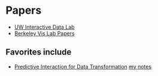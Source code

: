 # Papers

* [UW Interactive Data Lab](http://idl.cs.washington.edu/papers/)
* [Berkeley Vis Lab Papers](http://vis.berkeley.edu/papers/)

## Favorites include
* [Predictive Interaction for Data Transformation](http://idl.cs.washington.edu/papers/predictive-interaction) [my notes](#)
